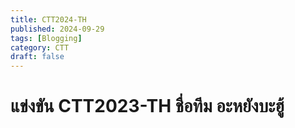 ```yaml
---
title: CTT2024-TH
published: 2024-09-29
tags: [Blogging]
category: CTT
draft: false
---
```


# แข่งขัน CTT2023-TH ชื่อทีม อะหยังบะฮู้
